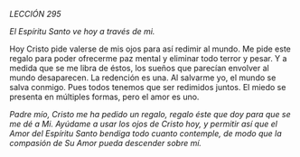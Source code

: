 *LECCIÓN 295*

*El Espíritu Santo ve hoy a través de mi.*

Hoy Cristo pide valerse de mis ojos para así redimir al mundo. Me pide este regalo para poder ofrecerme paz mental y eliminar todo terror y pesar. Y a medida que se me libra de éstos, los sueños que parecían envolver al mundo desaparecen. La redención es una. Al salvarme yo, el mundo se salva conmigo. Pues todos tenemos que ser redimidos juntos. El miedo se presenta en múltiples formas, pero el amor es uno.

_Padre mío, Cristo me ha pedido un regalo, regalo éste que doy para que se me dé a Mi. Ayúdame a usar los ojos de Cristo hoy, y permitir así que el Amor del Espíritu Santo bendiga todo cuanto contemple, de modo que la compasión de Su Amor pueda descender sobre mí._